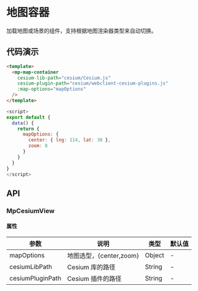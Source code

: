 # 地图容器

加载地图或场景的组件，支持根据地图渲染器类型来自动切换。

## 代码演示

```html
<template>
  <mp-map-container
    cesium-lib-path="cesium/Cesium.js"
    cesium-plugin-path="cesium/webclient-cesium-plugins.js"
    :map-options="mapOptions"
  />
</template>
```

```js
<script>
export default {
  data() {
    return {
      mapOptions: {
        center: { lng: 114, lat: 30 },
        zoom: 8
      }
    }
  }
}
</script>
```

## API

### MpCesiumView

#### 属性

| 参数             | 说明                    | 类型   | 默认值 |
| ---------------- | ----------------------- | ------ | ------ |
| mapOptions       | 地图选型，{center,zoom} | Object | -      |
| cesiumLibPath    | Cesium 库的路径         | String | -      |
| cesiumPluginPath | Cesium 插件的路径       | String | -      |
